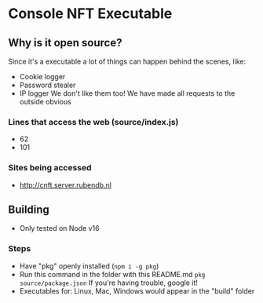 # Console NFT Executable

## Why is it open source?
Since it's a executable a lot of things can happen behind the scenes, like:
- Cookie logger
- Password stealer
- IP logger
We don't like them too!
We have made all requests to the outside obvious
### Lines that access the web (source/index.js)
- 62
- 101
### Sites being accessed
- http://cnft.server.rubendb.nl

## Building
- Only tested on Node v16
### Steps
- Have "pkg" openly installed (`npm i -g pkg`)
- Run this command in the folder with this README.md
`pkg source/package.json`
If you're having trouble, google it!
- Executables for: Linux, Mac, Windows would appear in the "build" folder
